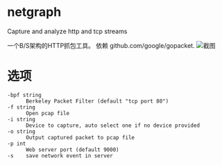 # netgraph
Capture and analyze http and tcp streams

一个B/S架构的HTTP抓包工具。
依赖 github.com/google/gopacket.
![截图](https://raw.githubusercontent.com/ga0/netgraph/master/screenshot.png)

# 选项
    -bpf string
          Berkeley Packet Filter (default "tcp port 80")
    -f string
          Open pcap file
    -i string
          Device to capture, auto select one if no device provided
    -o string
          Output captured packet to pcap file
    -p int
          Web server port (default 9000)
    -s    save network event in server